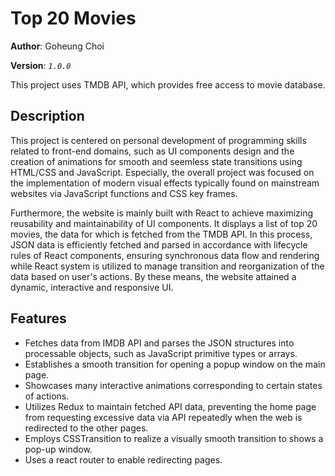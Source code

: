 # Top 20 Movies

**Author**: Goheung Choi

**Version**: *`1.0.0`*

This project uses TMDB API, which provides free access to movie database. 

## Description
This project is centered on personal development of programming skills related to front-end domains, such as UI components design and the creation of animations for smooth and seemless state transitions using HTML/CSS and JavaScript. Especially, the overall project was focused on the implementation of modern visual effects typically found on mainstream websites via JavaScript functions and CSS key frames.

Furthermore, the website is mainly built with React to achieve maximizing reusability and maintainability of UI components. It displays a list of top 20 movies, the data for which is fetched from the TMDB API. In this process, JSON data is efficiently fetched and parsed in accordance with lifecycle rules of React components, ensuring synchronous data flow and rendering while React system is utilized to manage transition and reorganization of the data based on user's actions. By these means, the website attained a dynamic, interactive and responsive UI.

## Features
  - Fetches data from IMDB API and parses the JSON structures into processable objects, such as JavaScript primitive types or arrays.
  - Establishes a smooth transition for opening a popup window on the main page.
  - Showcases many interactive animations corresponding to certain states of actions.
  - Utilizes Redux to maintain fetched API data, preventing the home page from requesting excessive data via API repeatedly when the web is redirected to the other pages.
  - Employs CSSTransition to realize a visually smooth transition to shows a pop-up window.
  - Uses a react router to enable redirecting pages.
